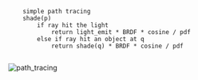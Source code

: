 ```
    simple path tracing
    shade(p)
        if ray hit the light
            return light_emit * BRDF * cosine / pdf
        else if ray hit an object at q
            return shade(q) * BRDF * cosine / pdf
  

```

![path_tracing](../../assets/path_tracing.gif "👍👍")
